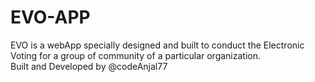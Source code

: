 # EVO-APP
EVO is a webApp specially designed and built to conduct the Electronic Voting for a group of community of a particular organization. <br>Built and Developed by @codeAnjal77
